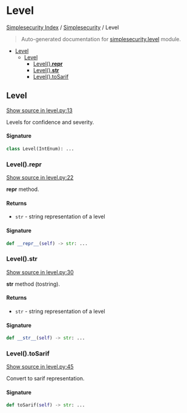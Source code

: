 # Level

[Simplesecurity Index](../README.md#simplesecurity-index) /
[Simplesecurity](./index.md#simplesecurity) /
Level

> Auto-generated documentation for [simplesecurity.level](../../../simplesecurity/level.py) module.

- [Level](#level)
  - [Level](#level-1)
    - [Level().__repr__](#level()__repr__)
    - [Level().__str__](#level()__str__)
    - [Level().toSarif](#level()tosarif)

## Level

[Show source in level.py:13](../../../simplesecurity/level.py#L13)

Levels for confidence and severity.

#### Signature

```python
class Level(IntEnum): ...
```

### Level().__repr__

[Show source in level.py:22](../../../simplesecurity/level.py#L22)

__repr__ method.

#### Returns

- `str` - string representation of a level

#### Signature

```python
def __repr__(self) -> str: ...
```

### Level().__str__

[Show source in level.py:30](../../../simplesecurity/level.py#L30)

__str__ method (tostring).

#### Returns

- `str` - string representation of a level

#### Signature

```python
def __str__(self) -> str: ...
```

### Level().toSarif

[Show source in level.py:45](../../../simplesecurity/level.py#L45)

Convert to sarif representation.

#### Signature

```python
def toSarif(self) -> str: ...
```